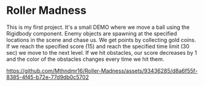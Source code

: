 # Roller Madness
 This is my first project. It's a small DEMO where we move a ball using the Rigidbody component. Enemy objects are spawning at the specified locations in the scene and chase us. We get points by collecting gold coins. If we reach the specified score (15) and reach the specified time limit (30 sec) we move to the next level. If we hit obstacles, our score decreases by 1 and the color of the obstacles changes every time we hit them. 





https://github.com/Mthndmr16/Roller-Madness/assets/93436285/d8a6f55f-8385-4f45-b72e-77d9db0c5702

